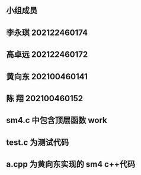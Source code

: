 ## 小组成员
## 李永琪 202122460174 
## 高卓远 202122460172 
## 黄向东 202100460141 
## 陈  翔 202100460152

## sm4.c 中包含顶层函数 work
## test.c 为测试代码
## a.cpp 为黄向东实现的 sm4 c++代码
## 
